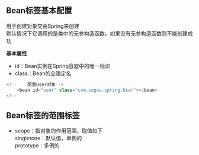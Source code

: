 ## Bean标签基本配置  
用于创建对象交由Spring来创建  
默认情况下它调用的是类中的无参构造函数，如果没有无参构造函数则不能创建成功  
  
**基本属性**  
+ id：Bean实例在Spring容器中的唯一标识  
+ class：Bean的全限定名  
  
```java
<!--    配置User对象-->
    <bean id="user" class="com.sogou.spring.User"></bean>
<!--
```  
## Bean标签的范围标签  
+ scope：指对象的作用范围，取值如下  
singletone：默认值，单例的  
prototype：多例的  

